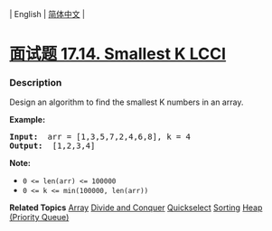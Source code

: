 | English | [简体中文](README.md) |

# [面试题 17.14. Smallest K LCCI](https://leetcode.cn/problems/smallest-k-lcci)
 ### Description
<p>Design an algorithm to find the smallest K numbers in an array.</p>

<p><strong>Example: </strong></p>

<pre>
<strong>Input: </strong> arr = [1,3,5,7,2,4,6,8], k = 4
<strong>Output: </strong> [1,2,3,4]
</pre>

<p><strong>Note: </strong></p>

<ul>
	<li><code>0 &lt;= len(arr) &lt;= 100000</code></li>
	<li><code>0 &lt;= k &lt;= min(100000, len(arr))</code></li>
</ul>

**Related Topics**  [Array](https://leetcode.cn/tag/array) [Divide and Conquer](https://leetcode.cn/tag/divide-and-conquer) [Quickselect](https://leetcode.cn/tag/quickselect) [Sorting](https://leetcode.cn/tag/sorting) [Heap (Priority Queue)](https://leetcode.cn/tag/heap-priority-queue) 